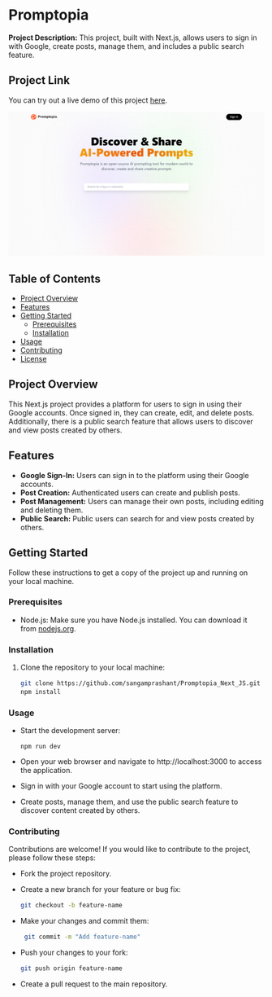 # Promptopia 

**Project Description:** This project, built with Next.js, allows users to sign in with Google, create posts, manage them, and includes a public search feature.

## Project Link

You can try out a live demo of this project [here](https://promptopia-next-js-liard.vercel.app/).

![AI Prompt Sharing](./Screenshot%20(23).png)

## Table of Contents

- [Project Overview](#project-overview)
- [Features](#features)
- [Getting Started](#getting-started)
  - [Prerequisites](#prerequisites)
  - [Installation](#installation)
- [Usage](#usage)
- [Contributing](#contributing)
- [License](#license)

## Project Overview

This Next.js project provides a platform for users to sign in using their Google accounts. Once signed in, they can create, edit, and delete posts. Additionally, there is a public search feature that allows users to discover and view posts created by others.

## Features

- **Google Sign-In:** Users can sign in to the platform using their Google accounts.
- **Post Creation:** Authenticated users can create and publish posts.
- **Post Management:** Users can manage their own posts, including editing and deleting them.
- **Public Search:** Public users can search for and view posts created by others.

## Getting Started

Follow these instructions to get a copy of the project up and running on your local machine.

### Prerequisites

- Node.js: Make sure you have Node.js installed. You can download it from [nodejs.org](https://nodejs.org/).

### Installation

1. Clone the repository to your local machine:

   ```bash
   git clone https://github.com/sangamprashant/Promptopia_Next_JS.git
   npm install

### Usage
- Start the development server:

   
      npm run dev

- Open your web browser and navigate to http://localhost:3000 to access the application.

- Sign in with your Google account to start using the platform.

- Create posts, manage them, and use the public search feature to discover content created by others.


### Contributing
Contributions are welcome! If you would like to contribute to the project, please follow these steps:

- Fork the project repository.

- Create a new branch for your feature or bug fix:

    ```bash
    git checkout -b feature-name
- Make your changes and commit them:

   ```bash
    git commit -m "Add feature-name"
- Push your changes to your fork:

    ```bash
    git push origin feature-name
- Create a pull request to the main repository.